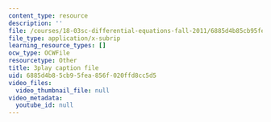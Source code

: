 ```yaml
---
content_type: resource
description: ''
file: /courses/18-03sc-differential-equations-fall-2011/6885d4b85cb95fea856f020ffd8cc5d5_2SuTN8rpe4I.vtt
file_type: application/x-subrip
learning_resource_types: []
ocw_type: OCWFile
resourcetype: Other
title: 3play caption file
uid: 6885d4b8-5cb9-5fea-856f-020ffd8cc5d5
video_files:
  video_thumbnail_file: null
video_metadata:
  youtube_id: null
---
```

